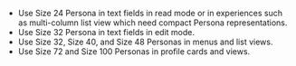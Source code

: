 - Use Size 24 Persona in text fields in read mode or in experiences such as multi-column list view which need compact Persona representations.
- Use Size 32 Persona in text fields in edit mode.
- Use Size 32, Size 40, and Size 48 Personas in menus and list views.
- Use Size 72 and Size 100 Personas in profile cards and views.